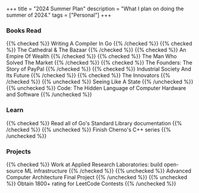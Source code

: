 +++
title = "2024 Summer Plan"
description = "What I plan on doing the summer of 2024."
tags = ["Personal"]
+++



### Books Read
{{% checked %}} Writing A Compiler In Go {{% /checked %}}
{{% checked %}} The Cathedral & The Bazaar {{% /checked %}}
{{% checked %}} An Empire Of Wealth {{% /checked %}}
{{% checked %}} The Man Who Solved The Market {{% /checked %}}
{{% checked %}} The Founders: The Story of PayPal {{% /checked %}}
{{% checked %}} Industrial Society And Its Future {{% /checked %}}
{{% checked %}} The Innovators {{% /checked %}}
{{% unchecked %}} Seeing Like A State {{% /unchecked %}}
{{% unchecked %}} Code: The Hidden Language of Computer Hardware and Software {{% /unchecked %}}



### Learn
{{% checked %}} Read all of Go's Standard Library documentation {{% /checked %}}
{{% unchecked %}} Finish Cherno's C++ series {{% /unchecked %}}



### Projects
{{% checked %}} Work at Applied Research Laboratories: build open-source ML infrastructure {{% /checked %}}
{{% unchecked %}} Advanced Computer Architecture Final Project {{% /unchecked %}}
{{% unchecked %}} Obtain 1800+ rating for LeetCode Contests {{% /unchecked %}}
